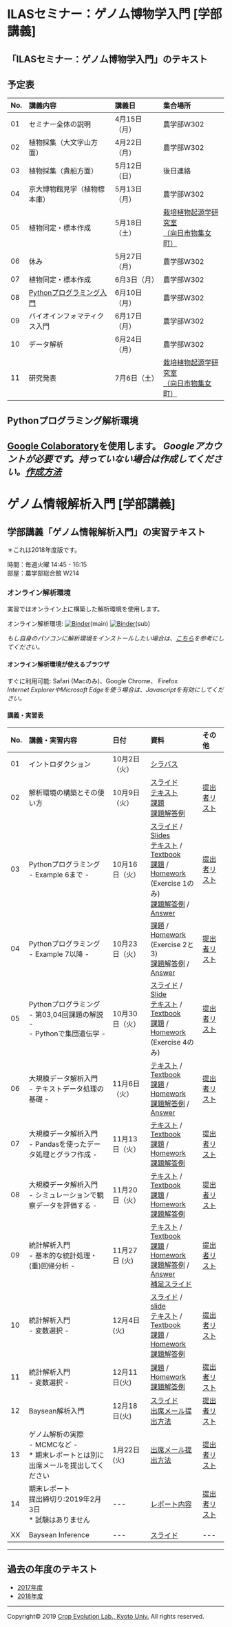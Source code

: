 <a name="section1"></a>
ILASセミナー：ゲノム博物学入門 [学部講義]
====
## 「ILASセミナー：ゲノム博物学入門」のテキスト

## 予定表
| No. | 講義内容 | 講義日 | 集合場所 |
|:---|:---|:---|:---|
| 01 | セミナー全体の説明 | 4月15日（月）| 農学部W302 |
| 02 | 植物採集（大文字山方面）| 4月22日（月） | 農学部W302 |
| 03 | 植物採集（貴船方面）| 5月12日（日） | 後日連絡 |
| 04 | 京大博物館見学（植物標本庫） | 5月13日（月） | 農学部W302 |
| 05 | 植物同定・標本作成 | 5月18日（土） | [栽培植物起源学研究室<br>（向日市物集女町）](http://www.crop-evolution.kais.kyoto-u.ac.jp/) |
| 06 | 休み | 5月27日（月） | 農学部W302 |
| 07 | 植物同定・標本作成 | 6月3日（月） | 農学部W302 |
| 08 | [Pythonプログラミング入門](https://colab.research.google.com/drive/1ycQRobvGX_db1yeRvdLRy9MsqLktVOwd) | 6月10日（月） | 農学部W302 |
| 09 | バイオインフォマティクス入門 | 6月17日（月） | 農学部W302 |
| 10 | データ解析 | 6月24日（月） | 農学部W302 |
| 11 | 研究発表 | 7月6日（土） | [栽培植物起源学研究室<br>（向日市物集女町）](http://www.crop-evolution.kais.kyoto-u.ac.jp/) |

## Pythonプログラミング解析環境
[Google Colaboratory](https://colab.research.google.com/notebooks/welcome.ipynb)を使用します。
_Googleアカウントが必要です。持っていない場合は作成してください。[作成方法](textbook_2019/99_etc/create_google_acount.md)_
---

<a name="section2"></a>
 ゲノム情報解析入門 [学部講義]
====

## 学部講義「ゲノム情報解析入門」の実習テキスト
＊これは2018年度版です。

時間：毎週火曜 14:45 - 16:15  
部屋：農学部総合館 W214  

### オンライン解析環境
実習ではオンライン上に構築した解析環境を使用します。  

オンライン解析環境:   [![Binder](https://mybinder.org/badge.svg)](https://mybinder.org/v2/gh/CropEvol/bioinfo_env0.git/master?filepath=index.ipynb)(main)
[![Binder](https://mybinder.org/badge.svg)](https://mybinder.org/v2/gh/CropEvol/bioinfo_env1.git/master?filepath=index.ipynb)(sub)

*もし自身のパソコンに解析環境をインストールしたい場合は、[こちら](textbook_2018/02_install.md)を参考にしてください。*

#### オンライン解析環境が使えるブラウザ
すぐに利用可能: Safari (Macのみ)、Google Chrome、 Firefox  
*Internet ExplorerやMicrosoft Edgeを使う場合は、Javascriptを有効にしてください。*

#### 講義・実習表
| No. | 講義・実習内容 | 日付 | 資料 | その他 |
|:---|:---|:---|:---|:---|
|01| イントロダクション | 10月2日（火）| [シラバス](https://ocw.kyoto-u.ac.jp/syllabuses/111/7/5323000) ||
|02| 解析環境の構築とその使い方 | 10月9日（火）| [スライド](textbook_2018/02_setup/02_intro_bioinfo.pdf)<br>[テキスト](textbook_2018/02_setup/02_intro_jupyter.ipynb)<br>[課題](textbook_2018/02_setup/02_intro_jupyter_hw.ipynb)<br>[課題解答例](textbook_2018/02_setup/02_intro_jupyter_hw_ans.ipynb) | [提出者リスト](https://drive.google.com/file/d/1A-f0hELsLZJgVnHd2ZRB8ICCv-4FdcNd/view?usp=sharing) |
|03| Pythonプログラミング<br> - Example 6まで - | 10月16日（火）| [スライド](textbook_2018/03_japanese/1_introduction.pdf) / [Slides](textbook_2018/03_english/1_introduction.pdf)<br>[テキスト](textbook_2018/03_japanese/2_python_examples.ipynb) / [Textbook](textbook_2018/03_english/2_python_examples.ipynb)<br>[課題](textbook_2018/03_japanese/3_python_exercises.ipynb) / [Homework](textbook_2018/03_english/3_python_exercises.ipynb)<br>(Exercise 1のみ)<br>[課題解答例](textbook_2018/03_japanese/3.1_python_answers.md) / [Answer](textbook_2018/03_english/3.1_python_answers.md) | [提出者リスト](https://drive.google.com/file/d/1lrG5DIuVSXnEDqtEi6ahgwUJvylVobyX/view?usp=sharing) |
|04| Pythonプログラミング<br> - Example 7以降 - | 10月23日（火）|[課題](textbook_2018/03_japanese/4_python_exercises.ipynb) / [Homework](textbook_2018/03_english/4_python_exercises.ipynb)<br>(Exercise 2と3)<br>[課題解答例](textbook_2018/03_japanese/4.1_python_answers.ipynb) / [Answer](textbook_2018/03_english/4.1_python_answers.ipynb)| [提出者リスト](https://drive.google.com/open?id=1Rp_FyN2vIVBWoDgdubjrMmxam35fdJlp) |
|05| Pythonプログラミング<br> - 第03,04回課題の解説 -<br> - Pythonで集団遺伝学 - | 10月30日（火）| [スライド](textbook_2018/03_japanese/5_practice.pdf) / [Slide](textbook_2018/03_english/5_practice.pdf)<br>[テキスト](textbook_2018/03_japanese/6_python_practice.ipynb) / [Textbook](textbook_2018/03_english/6_python_practice.ipynb)<br>[課題](textbook_2018/03_japanese/7_genome_scan.ipynb)  / [Homework](textbook_2018/03_english/7_genome_scan.ipynb)<br>(Exercise 4のみ) |[提出者リスト](https://drive.google.com/open?id=1X3lXhqw48WeEVz5gChDYj6ud4Aa52pm7)|
|06|大規模データ解析入門<br>- テキストデータ処理の基礎 - | 11月6日（火）| [テキスト](textbook_2018/06_large_data_analysis/01_large_data_analysis_ja.ipynb) / [Textbook](textbook_2018/06_large_data_analysis/01_large_data_analysis_en.ipynb)<br>[課題](textbook_2018/06_large_data_analysis/01_large_data_analysis_hw_ja.ipynb) / [Homework](textbook_2018/06_large_data_analysis/01_large_data_analysis_hw_en.ipynb)<br>[課題解答例](textbook_2018/06_large_data_analysis/01_large_data_analysis_hw_ans_ja.ipynb) / [Answer](06_large_data_analysis/01_large_data_analysis_hw_ans_en.ipynb) | [提出者リスト](https://drive.google.com/open?id=1YXtyPL7hZfW1wcnymOerupTsutQRulRy) |
|07|大規模データ解析入門<br>- Pandasを使ったデータ処理とグラフ作成 -| 11月13日（火）| [テキスト](textbook_2018/07_large_data_analysis/02_large_data_analysis_ja.ipynb) / [Textbook](textbook_2018/07_large_data_analysis/02_large_data_analysis_en.ipynb)<br>[課題](textbook_2018/07_large_data_analysis/02_large_data_analysis_hw_ja.ipynb) / [Homework](textbook_2018/07_large_data_analysis/02_large_data_analysis_hw_en.ipynb)<br>[課題解答例](textbook_2018/07_large_data_analysis/02_large_data_analysis_hw_ans_ja.ipynb) |[提出者リスト](https://drive.google.com/file/d/1c1YJTN4lA0HXcSt6COZr8IucFqS8qS5o/view?usp=sharing)|
|08|大規模データ解析入門<br>- シミュレーションで観察データを評価する -| 11月20日（火）| [テキスト](textbook_2018/08_large_data_analysis/03_large_data_analysis_ja.ipynb) / [Textbook](textbook_2018/08_large_data_analysis/03_large_data_analysis_en.ipynb)<br>[課題](textbook_2018/08_large_data_analysis/03_large_data_analysis_hw_ja.ipynb) / [Homework](textbook_2018/08_large_data_analysis/03_large_data_analysis_hw_ja.ipynb)<br>[課題解答例](textbook_2018/08_large_data_analysis/03_large_data_analysis_hw_ans_ja.ipynb) | [提出者リスト](https://drive.google.com/open?id=16Qy4GQ-vjqhSVAJUx_I6fsRtIXtccMoe) |
|09|統計解析入門<br>- 基本的な統計処理・(重)回帰分析 -| 11月27日 (火) | [テキスト](textbook_2018/09_statistics/01_statistics_ja.ipynb) / [Textbook](textbook_2018/09_statistics/01_statistics_en.ipynb)<br>[課題](textbook_2018/09_statistics/01_statistics_hw_ja.ipynb) / [Homework](textbook_2018/09_statistics/01_statistics_hw_en.ipynb)<br> [課題解答例](textbook_2018/09_statistics/01_statistics_hw_ans_ja.ipynb) / [Answer](textbook_2018/09_statistics/01_statistics_hw_ans_en.ipynb) <br> [補足スライド](textbook_2018/09_statistics/lecture9_sup.pdf)| [提出者リスト](https://drive.google.com/open?id=1QLVuCE-RuPSSZbW2BF_r2qTCiOSp9T6E) |
|10|統計解析入門<br>- 変数選択 -| 12月4日(火) | [スライド](textbook_2018/10_statistics/lecture10.pdf) / [slide](textbook_2018/10_statistics/lecture10_en.pdf)<br>[テキスト](textbook_2018/10_statistics/02_statistics_ja.ipynb) / [Textbook](textbook_2018/10_statistics/02_statistics_en.ipynb)<br>[課題](textbook_2018/10_statistics/02_statistics_hw_ja.ipynb) / [Homework](textbook_2018/10_statistics/02_statistics_hw_en.ipynb)<br> [課題解答例](textbook_2018/10_statistics/02_statistics_hw_ans_ja.ipynb)| [提出者リスト](https://drive.google.com/open?id=15Kx-FwRg5DHtcsgdUGR6JsPRwD9eVptT) |
|11|統計解析入門<br>- 変数選択 -| 12月11日(火) |[課題](textbook_2018/11_statistics/03_statistics_hw_ja.ipynb) / [Homework](textbook_2018/11_statistics/03_statistics_hw_en.ipynb)<br> [課題解答例](textbook_2018/11_statistics/03_statistics_hw_ans_ja.ipynb)|[提出者リスト](https://drive.google.com/open?id=1xaFrkqD64ekHvauVZNCommjdF0nQ7ONM)|
|12| Baysean解析入門 | 12月18日(火) |[スライド](textbook_2018/99_etc/RT_slides_181204.pdf)<br>[出席メール提出方法](textbook_2018/99_etc/12_submit.md)|[提出者リスト](https://drive.google.com/open?id=1qnSR-wj5U_g_pQWki2l4YiUdAwHYBZZ4)|
|13| ゲノム解析の実際<br>- MCMCなど -<br>* 期末レポートとは別に出席メールを提出してください | 1月22日(火) |[出席メール提出方法](textbook_2018/99_etc/13_submit.md)|[提出者リスト](https://drive.google.com/open?id=1g6n0nyNe7l3sJO9fsoMKOfEobPmztksB)|
|14| 期末レポート<br>提出締切り:2019年2月3日<br>* 試験はありません | --- |[レポート内容](textbook_2018/99_etc/14_report.md)|[提出者リスト](https://drive.google.com/open?id=1nZN7F2-ViEXkEQmkxoi3-a1W_K7qgVax)|
||||||
|XX| Baysean Inference | --- | [スライド](textbook_2018/99_etc/RT_slides_181204.pdf) |---|

---

<a name="section4"></a>
## 過去の年度のテキスト
- [2017年度](https://github.com/CropEvol/lecture/tree/2017)
- [2018年度](https://github.com/CropEvol/lecture/tree/2018)

---
Copyright&copy; 2019 [Crop Evolution Lab., Kyoto Univ.](http://www.crop-evolution.kais.kyoto-u.ac.jp/) All rights reserved.
